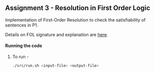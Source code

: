 ## Assignment 3 - Resolution in First Order Logic

Implementation of First-Order Resolution to check the satisfiability of sentences in P1.

Details on FOL signature and explanation are [here](./Report.pdf).


#### Running the code

1. To run - 

    ```bash
    ./src/run.sh <input-file> <output-file>
    ```
